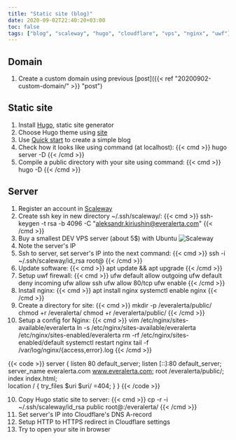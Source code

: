 ```yaml
---
title: "Static site (blog)"
date: 2020-09-02T22:40:20+03:00
toc: false
tags: ["blog", "scaleway", "hugo", "cloudflare", "vps", "nginx", "uwf"]
---
```



## Domain

1. Create a custom domain using previous [post]({{< ref "20200902-custom-domain/" >}} "post")

## Static site

1. Install [Hugo](https://gohugo.io/), static site generator
2. Choose Hugo theme using [site](https://themes.gohugo.io/)
3. Use [Quick start](https://gohugo.io/getting-started/quick-start/) to create a simple blog
4. Check how it looks like using command (at localhost):
{{< cmd >}}
hugo server -D
{{< /cmd >}}
5. Compile a public directory with your site using command:
{{< cmd >}}
hugo -D
{{< /cmd >}}

## Server

1. Register an account in [Scaleway](https://www.scaleway.com/)
2. Create ssh key in new directory ~/.ssh/scaleway/:
{{< cmd >}}
ssh-keygen -t rsa -b 4096 -C "aleksandr.kiriushin@everalerta.com"
{{< /cmd >}}
2. Buy a smallest DEV VPS server (about 5$) with Ubuntu
![Scaleway](/20200902_scaleway.png)
3. Note the server's IP
4. Ssh to server, set server's IP into the next command:
{{< cmd >}}
ssh -i ~/.ssh/scaleway/id_rsa root@<IP>
{{< /cmd >}}
5. Update software:
{{< cmd >}}
apt update && apt upgrade
{{< /cmd >}}
6. Setup uwf firewall:
{{< cmd >}}
ufw default allow outgoing
ufw default deny incoming
ufw allow ssh
ufw allow 80/tcp
ufw enable
{{< /cmd >}}
7. Install nginx:
{{< cmd >}}
apt install nginx
systemctl enable nginx
{{< /cmd >}}
8. Create a directory for site:
{{< cmd >}}
mkdir -p /everalerta/public/
chmod +r /everalerta/
chmod +r /everalerta/public/
{{< /cmd >}}
9. Setup a config for Nginx:
{{< cmd >}}
vim /etc/nginx/sites-available/everalerta
ln -s /etc/nginx/sites-available/everalerta /etc/nginx/sites-enabled/everalerta
rm -rf /etc/nginx/sites-enabled/default
systemctl restart nginx
tail -f /var/log/nginx/{access,error}.log
{{< /cmd >}}

{{< code >}}
server {
        listen 80 default_server;
        listen [::]:80 default_server;
        server_name everalerta.com www.everalerta.com;
        root /everalerta/public/;
        index index.html;  
        location / {
                try_files $uri $uri/ =404;
        }
}
{{< /code >}}

10. Copy Hugo static site to server:
{{< cmd >}}
cp -r -i ~/.ssh/scaleway/id_rsa public root@<IP>:/everalerta/
{{< /cmd >}}
11. Set server's IP into Cloudflare's DNS A-record
12. Setup HTTP to HTTPS redirect in Cloudflare settings
13. Try to open your site in browser
